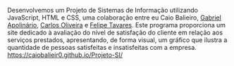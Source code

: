 Desenvolvemos um Projeto de Sistemas de Informação utilizando JavaScript, HTML e CSS, uma colaboração entre eu Caio Balieiro, [Gabriel Apolinário](https://github.com/GabrielApolinario08), [Carlos Oliveira](https://github.com/caduoliveira01) e [Felipe Tavares](https://github.com/FelipeBR777). Este programa proporciona um site dedicado à avaliação do nível de satisfação do cliente em relação aos serviços prestados, apresentando, de forma visual, um gráfico que ilustra a quantidade de pessoas satisfeitas e insatisfeitas com a empresa.
https://caiobalieir0.github.io/Projeto-SI/
